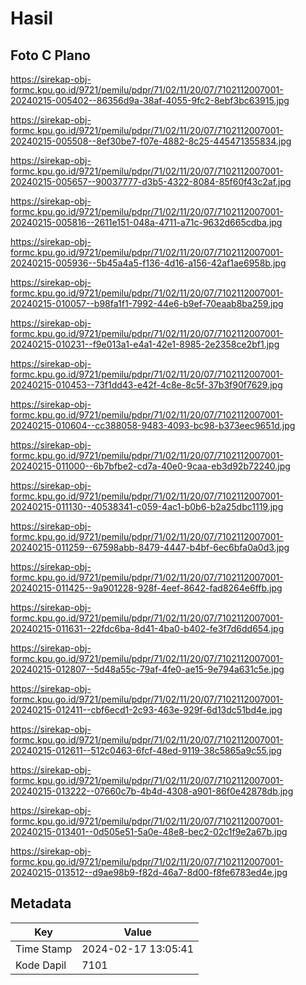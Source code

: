 # Hasil

## Foto C Plano

https://sirekap-obj-formc.kpu.go.id/9721/pemilu/pdpr/71/02/11/20/07/7102112007001-20240215-005402--86356d9a-38af-4055-9fc2-8ebf3bc63915.jpg

https://sirekap-obj-formc.kpu.go.id/9721/pemilu/pdpr/71/02/11/20/07/7102112007001-20240215-005508--8ef30be7-f07e-4882-8c25-445471355834.jpg

https://sirekap-obj-formc.kpu.go.id/9721/pemilu/pdpr/71/02/11/20/07/7102112007001-20240215-005657--90037777-d3b5-4322-8084-85f60f43c2af.jpg

https://sirekap-obj-formc.kpu.go.id/9721/pemilu/pdpr/71/02/11/20/07/7102112007001-20240215-005816--2611e151-048a-4711-a71c-9632d665cdba.jpg

https://sirekap-obj-formc.kpu.go.id/9721/pemilu/pdpr/71/02/11/20/07/7102112007001-20240215-005936--5b45a4a5-f136-4d16-a156-42af1ae6958b.jpg

https://sirekap-obj-formc.kpu.go.id/9721/pemilu/pdpr/71/02/11/20/07/7102112007001-20240215-010057--b98fa1f1-7992-44e6-b9ef-70eaab8ba259.jpg

https://sirekap-obj-formc.kpu.go.id/9721/pemilu/pdpr/71/02/11/20/07/7102112007001-20240215-010231--f9e013a1-e4a1-42e1-8985-2e2358ce2bf1.jpg

https://sirekap-obj-formc.kpu.go.id/9721/pemilu/pdpr/71/02/11/20/07/7102112007001-20240215-010453--73f1dd43-e42f-4c8e-8c5f-37b3f90f7629.jpg

https://sirekap-obj-formc.kpu.go.id/9721/pemilu/pdpr/71/02/11/20/07/7102112007001-20240215-010604--cc388058-9483-4093-bc98-b373eec9651d.jpg

https://sirekap-obj-formc.kpu.go.id/9721/pemilu/pdpr/71/02/11/20/07/7102112007001-20240215-011000--6b7bfbe2-cd7a-40e0-9caa-eb3d92b72240.jpg

https://sirekap-obj-formc.kpu.go.id/9721/pemilu/pdpr/71/02/11/20/07/7102112007001-20240215-011130--40538341-c059-4ac1-b0b6-b2a25dbc1119.jpg

https://sirekap-obj-formc.kpu.go.id/9721/pemilu/pdpr/71/02/11/20/07/7102112007001-20240215-011259--67598abb-8479-4447-b4bf-6ec6bfa0a0d3.jpg

https://sirekap-obj-formc.kpu.go.id/9721/pemilu/pdpr/71/02/11/20/07/7102112007001-20240215-011425--9a901228-928f-4eef-8642-fad8264e6ffb.jpg

https://sirekap-obj-formc.kpu.go.id/9721/pemilu/pdpr/71/02/11/20/07/7102112007001-20240215-011631--22fdc6ba-8d41-4ba0-b402-fe3f7d6dd654.jpg

https://sirekap-obj-formc.kpu.go.id/9721/pemilu/pdpr/71/02/11/20/07/7102112007001-20240215-012807--5d48a55c-79af-4fe0-ae15-9e794a631c5e.jpg

https://sirekap-obj-formc.kpu.go.id/9721/pemilu/pdpr/71/02/11/20/07/7102112007001-20240215-012411--cbf6ecd1-2c93-463e-929f-6d13dc51bd4e.jpg

https://sirekap-obj-formc.kpu.go.id/9721/pemilu/pdpr/71/02/11/20/07/7102112007001-20240215-012611--512c0463-6fcf-48ed-9119-38c5865a9c55.jpg

https://sirekap-obj-formc.kpu.go.id/9721/pemilu/pdpr/71/02/11/20/07/7102112007001-20240215-013222--07660c7b-4b4d-4308-a901-86f0e42878db.jpg

https://sirekap-obj-formc.kpu.go.id/9721/pemilu/pdpr/71/02/11/20/07/7102112007001-20240215-013401--0d505e51-5a0e-48e8-bec2-02c1f9e2a67b.jpg

https://sirekap-obj-formc.kpu.go.id/9721/pemilu/pdpr/71/02/11/20/07/7102112007001-20240215-013512--d9ae98b9-f82d-46a7-8d00-f8fe6783ed4e.jpg


## Metadata

| Key        | Value               |
| ---------- | ------------------- |
| Time Stamp | 2024-02-17 13:05:41 |
| Kode Dapil | 7101                |



